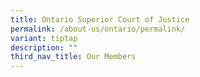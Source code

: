 ```yaml
---
title: Ontario Superior Court of Justice
permalink: /about-us/ontario/permalink/
variant: tiptap
description: ""
third_nav_title: Our Members
---
```

